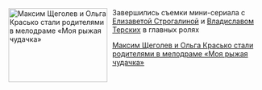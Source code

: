 <!--2025-09-19 11:45:32-->
<div class="yb">
  <div class="rss kino_kino"><a href="https://www.kino-teatr.ru/kino/news/y2025/9-19/39022/" title="Максим Щеголев и Ольга Красько стали родителями в мелодраме «Моя рыжая чудачка»"><img src="https://www.kino-teatr.ru/news/2/2/39022/poster.jpg" width="196" height="147" align="left" hspace="5" style="margin: 0px 10px 0px 5px" alt="Максим Щеголев и Ольга Красько стали родителями в мелодраме «Моя рыжая чудачка»"/></a>Завершились съемки мини-сериала с <a href=https://www.kino-teatr.ru/kino/acter/w/ros/714344/works/ target=_blank>Елизаветой Строгалиной</a> и <a href=https://www.kino-teatr.ru/kino/acter/m/ros/599588/bio/ target=_blank>Владиславом Терских</a> в главных ролях <p class="titl"><a href="https://www.kino-teatr.ru/kino/news/y2025/9-19/39022/">Максим Щеголев и Ольга Красько стали родителями в мелодраме «Моя рыжая чудачка»</a></p></div>
</div>
